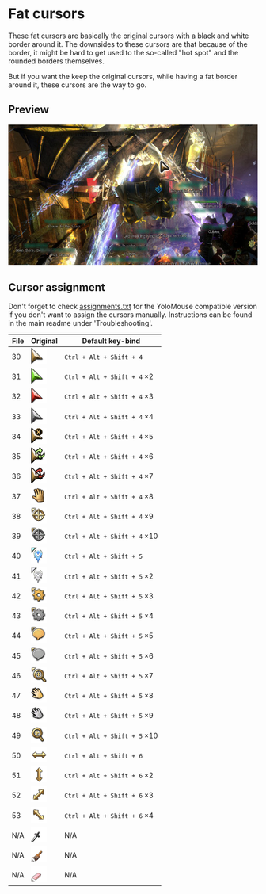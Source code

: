 # Fat cursors
These fat cursors are basically the original cursors with a black and white border around it.
The downsides to these cursors are that because of the border, it might be hard to get used to the so-called "hot spot" and the rounded borders themselves.

But if you want the keep the original cursors, while having a fat border around it, these cursors are the way to go.

## Preview
![](preview.jpg)

## Cursor assignment
Don't forget to check [assignments.txt](assignments.txt) for the YoloMouse compatible version if you don't want to assign the cursors manually.
Instructions can be found in the main readme under 'Troubleshooting'.

File | Original                              | Default key-bind
-----|---------------------------------------|-------------
30   | ![255329](../../originals/255329.png) | `Ctrl + Alt + Shift + 4`
31   | ![255337](../../originals/255337.png) | `Ctrl + Alt + Shift + 4` ×2
32   | ![255330](../../originals/255330.png) | `Ctrl + Alt + Shift + 4` ×3
33   | ![255331](../../originals/255331.png) | `Ctrl + Alt + Shift + 4` ×4
34   | ![255332](../../originals/255332.png) | `Ctrl + Alt + Shift + 4` ×5
35   | ![255352](../../originals/255352.png) | `Ctrl + Alt + Shift + 4` ×6
36   | ![255353](../../originals/255353.png) | `Ctrl + Alt + Shift + 4` ×7
37   | ![255351](../../originals/255351.png) | `Ctrl + Alt + Shift + 4` ×8
38   | ![255338](../../originals/255338.png) | `Ctrl + Alt + Shift + 4` ×9
39   | ![255339](../../originals/255339.png) | `Ctrl + Alt + Shift + 4` ×10
40   | ![255344](../../originals/255344.png) | `Ctrl + Alt + Shift + 5`
41   | ![255345](../../originals/255345.png) | `Ctrl + Alt + Shift + 5` ×2
42   | ![255340](../../originals/255340.png) | `Ctrl + Alt + Shift + 5` ×3
43   | ![255341](../../originals/255341.png) | `Ctrl + Alt + Shift + 5` ×4
44   | ![255347](../../originals/255347.png) | `Ctrl + Alt + Shift + 5` ×5
45   | ![255348](../../originals/255348.png) | `Ctrl + Alt + Shift + 5` ×6
46   | ![547823](../../originals/547823.png) | `Ctrl + Alt + Shift + 5` ×7
47   | ![255342](../../originals/255342.png) | `Ctrl + Alt + Shift + 5` ×8
48   | ![255343](../../originals/255343.png) | `Ctrl + Alt + Shift + 5` ×9
49   | ![255346](../../originals/255346.png) | `Ctrl + Alt + Shift + 5` ×10
50   | ![255356](../../originals/255356.png) | `Ctrl + Alt + Shift + 6`
51   | ![255357](../../originals/255357.png) | `Ctrl + Alt + Shift + 6` ×2
52   | ![255358](../../originals/255358.png) | `Ctrl + Alt + Shift + 6` ×3
53   | ![255359](../../originals/255359.png) | `Ctrl + Alt + Shift + 6` ×4
N/A  | ![255333](../../originals/255333.png) | N/A
N/A  | ![255334](../../originals/255334.png) | N/A
N/A  | ![255335](../../originals/255335.png) | N/A

